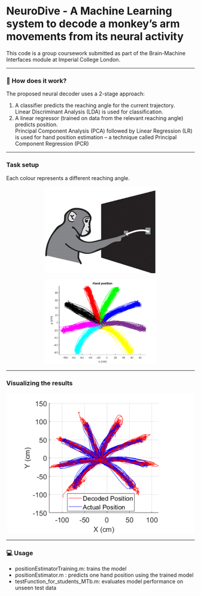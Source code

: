 # NeuroDive - A Machine Learning system to decode a monkey’s arm movements from its neural activity

This code is a group coursework submitted as part of the Brain-Machine Interfaces module at Imperial College London.

---
### 🧐 How does it work?
The proposed neural decoder uses a 2-stage approach:
1. A classifier predicts the reaching angle for the current
trajectory. <br/> Linear
Discriminant Analysis (LDA) is used for classification.
2. A linear regressor (trained on data
from the relevant reaching angle) predicts position. <br/> Principal Component Analysis (PCA)
followed by Linear Regression (LR) is used for hand position
estimation – a technique called Principal Component
Regression (PCR)


---
### Task setup
Each colour represents a different reaching angle.
<p align="center">
<img src="figures_and_metrics/images/reach_out.jpg" width="300"/>
</p>

<p align="center">
<img src="figures_and_metrics/images/hand_mvt.png" width="300"/>
</p>

---
### Visualizing the results

<p align="center">
<img src="figures_and_metrics/images/overall_performance.png" width="500"/>
</p>

---
### 💻 Usage

- positionEstimatorTraining.m: trains the model
- positionEstimator.m : predicts one hand position using the trained model
- testFunction_for_students_MTb.m: evaluates model performance on unseen test data
